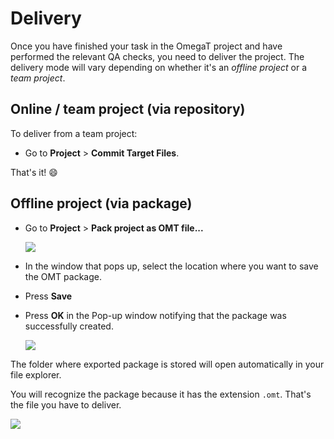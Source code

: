 # Delivery

Once you have finished your task in the OmegaT project and have performed the relevant QA checks, you need to deliver the project. The delivery mode will vary depending on whether it's an _offline project_ or a _team project_.

## Online / team project (via repository)

To deliver from a team project: 

  * Go to **Project** > **Commit Target Files**.

That's it! :smile:

## Offline project (via package)

  * Go to **Project** > **Pack project as OMT file...**

    ![](../../_assets/img/29_export_omt.png)
    <!-- @todo: update screenshot with current wording -->

  * In the window that pops up, select the location where you want to save the OMT package.
  <!-- @todo: link to http://127.0.0.1:8000/omegat-guides/misc/tips/#file-organization / add 01_Incoming, 02_Work, 03_Outgoing for packages -->
  * Press **Save**
  * Press **OK** in the Pop-up window notifying that the package was successfully created.

    ![](../../_assets/img/30_omt_successful.png)

The folder where exported package is stored will open automatically in your file explorer. 

You will recognize the package because it has the extension `.omt`. That's the file you have to deliver.

  ![](../../_assets/img/31_recognizing_omt.png)

